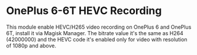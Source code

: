# OnePlus 6-6T HEVC Recording

This module enable HEVC/H265 video recording on OnePlus 6 and OnePlus 6T, install it via Magisk Manager. The bitrate value it's the same as H264 (42000000) and the HEVC code it's enabled only for video with resolution of 1080p and above.
